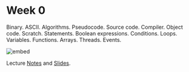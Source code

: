 # Week 0

Binary. ASCII. Algorithms. Pseudocode. Source code. Compiler. Object code. Scratch. Statements. Boolean expressions. Conditions. Loops. Variables. Functions. Arrays. Threads. Events.

![embed](https://www.youtube.com/embed/o4SGkB_8fFs)

Lecture [Notes](http://docs.cs50.net/2016/fall/notes/0/week0.html) and [Slides](http://cdn.cs50.net/2016/fall/lectures/0/week0.pdf).
